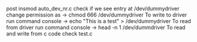 post insmod auto_dev_nr.c
check if we see entry at /dev/dummydriver
change permission as -> chmod 666 /dev/dummydriver
To write to driver run command console -> echo "This is a test" > /dev/dummydriver
To read from driver run command console -> head -n 1 /dev/dummdriver
To read and write from c code check test.c



